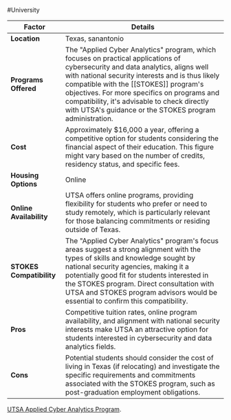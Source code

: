 #University 

| Factor                   | Details                                                                                                                                                                                                                                                                                                                                                                                |
| ------------------------ | -------------------------------------------------------------------------------------------------------------------------------------------------------------------------------------------------------------------------------------------------------------------------------------------------------------------------------------------------------------------------------------- |
| **Location**             | Texas, sanantonio                                                                                                                                                                                                                                                                                                                                                                      |
| **Programs Offered**     | The "Applied Cyber Analytics" program, which focuses on practical applications of cybersecurity and data analytics, aligns well with national security interests and is thus likely compatible with the [[STOKES]] program's objectives. For more specifics on programs and compatibility, it's advisable to check directly with UTSA's guidance or the STOKES program administration. |
| **Cost**                 | Approximately $16,000 a year, offering a competitive option for students considering the financial aspect of their education. This figure might vary based on the number of credits, residency status, and specific fees.                                                                                                                                                              |
| **Housing Options**      | Online                                                                                                                                                                                                                                                                                                                                                                                 |
| **Online Availability**  | UTSA offers online programs, providing flexibility for students who prefer or need to study remotely, which is particularly relevant for those balancing commitments or residing outside of Texas.                                                                                                                                                                                     |
| **STOKES Compatibility** | The "Applied Cyber Analytics" program's focus areas suggest a strong alignment with the types of skills and knowledge sought by national security agencies, making it a potentially good fit for students interested in the STOKES program. Direct consultation with UTSA and STOKES program advisors would be essential to confirm this compatibility.                                |
| **Pros**                 | Competitive tuition rates, online program availability, and alignment with national security interests make UTSA an attractive option for students interested in cybersecurity and data analytics fields.                                                                                                                                                                              |
| **Cons**                 | Potential students should consider the cost of living in Texas (if relocating) and investigate the specific requirements and commitments associated with the STOKES program, such as post-graduation employment obligations.                                                                                                                                                           |

 [UTSA Applied Cyber Analytics Program](https://future.utsa.edu/programs/undergraduate/applied-cyber-analytics#scholarships).
